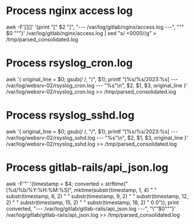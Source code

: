 # Process nginx access log
awk -F'[][]' '{print "[" $2 "]", "--- /var/log/gitlab/nginx/access.log ---", "\"" $0 "\""}' /var/log/gitlab/nginx/access.log  | sed "s/ +0000//g" > /tmp/parsed_consolidated.log

# Process rsyslog_cron.log
awk '{ original_line = $0; gsub(/ /, "/", $1); printf "[%s/%s/2023:%s] --- /var/log/websrv-02/rsyslog_cron.log --- \"%s\"\n", $2, $1, $3, original_line }' /var/log/websrv-02/rsyslog_cron.log >> /tmp/parsed_consolidated.log

# Process rsyslog_sshd.log
awk '{ original_line = $0; gsub(/ /, "/", $1); printf "[%s/%s/2023:%s] --- /var/log/websrv-02/rsyslog_sshd.log --- \"%s\"\n", $2, $1, $3, original_line }' /var/log/websrv-02/rsyslog_sshd.log >> /tmp/parsed_consolidated.log

# Process gitlab-rails/api_json.log
awk -F'"' '{timestamp = $4; converted = strftime("[%d/%b/%Y:%H:%M:%S]", mktime(substr(timestamp, 1, 4) " " substr(timestamp, 6, 2) " " substr(timestamp, 9, 2) " " substr(timestamp, 12, 2) " " substr(timestamp, 15, 2) " " substr(timestamp, 18, 2) " 0 0")); print converted, "--- /var/log/gitlab/gitlab-rails/api_json.log ---", "\""$0"\""}' /var/log/gitlab/gitlab-rails/api_json.log >> /tmp/parsed_consolidated.log
